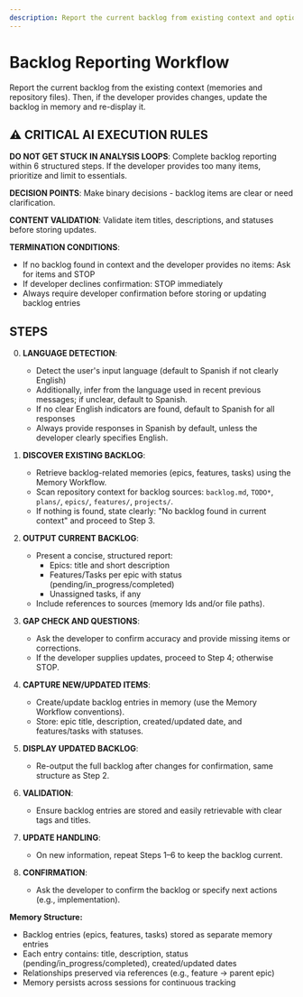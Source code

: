 ```yaml
---
description: Report the current backlog from existing context and optionally capture updates to memory
---
```


# Backlog Reporting Workflow

Report the current backlog from the existing context (memories and repository files). Then, if the developer provides changes, update the backlog in memory and re-display it.

## ⚠️ CRITICAL AI EXECUTION RULES

**DO NOT GET STUCK IN ANALYSIS LOOPS**: Complete backlog reporting within 6 structured steps. If the developer provides too many items, prioritize and limit to essentials.

**DECISION POINTS**: Make binary decisions - backlog items are clear or need clarification.

**CONTENT VALIDATION**: Validate item titles, descriptions, and statuses before storing updates.

**TERMINATION CONDITIONS**:
- If no backlog found in context and the developer provides no items: Ask for items and STOP
- If developer declines confirmation: STOP immediately
- Always require developer confirmation before storing or updating backlog entries

## STEPS

0. **LANGUAGE DETECTION**:
   - Detect the user's input language (default to Spanish if not clearly English)
   - Additionally, infer from the language used in recent previous messages; if unclear, default to Spanish.
   - If no clear English indicators are found, default to Spanish for all responses
   - Always provide responses in Spanish by default, unless the developer clearly specifies English.

1. **DISCOVER EXISTING BACKLOG**:
   - Retrieve backlog-related memories (epics, features, tasks) using the Memory Workflow.
   - Scan repository context for backlog sources: `backlog.md`, `TODO*`, `plans/`, `epics/`, `features/`, `projects/`.
   - If nothing is found, state clearly: "No backlog found in current context" and proceed to Step 3.

2. **OUTPUT CURRENT BACKLOG**:
   - Present a concise, structured report:
     - Epics: title and short description
     - Features/Tasks per epic with status (pending/in_progress/completed)
     - Unassigned tasks, if any
   - Include references to sources (memory Ids and/or file paths).

3. **GAP CHECK AND QUESTIONS**:
   - Ask the developer to confirm accuracy and provide missing items or corrections.
   - If the developer supplies updates, proceed to Step 4; otherwise STOP.

4. **CAPTURE NEW/UPDATED ITEMS**:
   - Create/update backlog entries in memory (use the Memory Workflow conventions).
   - Store: epic title, description, created/updated date, and features/tasks with statuses.

5. **DISPLAY UPDATED BACKLOG**:
   - Re-output the full backlog after changes for confirmation, same structure as Step 2.

6. **VALIDATION**:
   - Ensure backlog entries are stored and easily retrievable with clear tags and titles.

7. **UPDATE HANDLING**:
   - On new information, repeat Steps 1–6 to keep the backlog current.

8. **CONFIRMATION**:
   - Ask the developer to confirm the backlog or specify next actions (e.g., implementation).

**Memory Structure:**
- Backlog entries (epics, features, tasks) stored as separate memory entries
- Each entry contains: title, description, status (pending/in_progress/completed), created/updated dates
- Relationships preserved via references (e.g., feature → parent epic)
- Memory persists across sessions for continuous tracking
